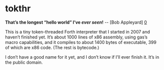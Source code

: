 tokthr
======

**That’s the longest “hello world” I’ve *ever seen*!** -- [Bob Appleyard] [0]

This is a tiny token-threaded Forth interpreter that I started in 2007
and haven’t finished yet.  It’s about 1000 lines of x86 assembly,
using gas’s macro capabilities, and it compiles to about 1400 bytes of
executable, 399 of which are x86 code.  (The rest is bytecode.)

I don’t have a good name for it yet, and I don’t know if I’ll ever
finish it.  It’s in the public domain.

[0]: http://www.reddit.com/r/programming/comments/8vj71/small_is_beautiful/c0aki5s "Comment on Reddit when someone pointed to an earlier version of this as an exemplar of smallness"
